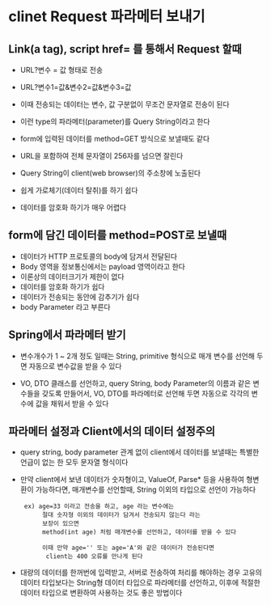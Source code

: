 # clinet Request 파라메터 보내기

## Link(a tag), script href= 를 통해서 Request 할때
 * URL?변수 = 값 형태로 전송
 * URL?변수1=값&변수2=값&변수3=값
 * 이때 전송되는 데이터는 변수, 값 구분없이 무조건 문자열로
 	전송이 된다
 * 이런 type의 파라메터(parameter)를 Query String이라고 한다
 
 * form에 입력된 데이터를 method=GET 방식으로 보낼때도 같다
 * URL을 포함하여 전체 문자열이 256자를 넘으면 잘린다
 * Query String이 client(web browser)의 주소창에 노출된다
 * 쉽게 가로체기(데이터 탈취)를 하기 쉽다
 * 데이터를 암호화 하기가 매우 어렵다
 
 
 
## form에 담긴 데이터를 method=POST로 보낼때
 * 데이터가 HTTP 프로토콜의 body에 담겨서 전달된다
 * Body 영역을 정보통신에서는 payload 영역이라고 한다
 * 이론상의 데이터크기가 제한이 없다
 * 데이터를 암호화 하기가 쉽다
 * 데이터가 전송되는 동안에 감추기가 쉽다
 * body Parameter 라고 부른다
 
## Spring에서 파라메터 받기
 * 변수개수가 1 ~ 2개 정도 일때는 String, primitive 형식으로
 	매개 변수를 선언해 두면 자동으로 변수값을 받을 수 있다
 	
 * VO, DTO 클래스를 선언하고, query String, body Parameter의
 	이름과 같은 변수들을 갖도록 만들어서, VO, DTO를 파라메터로
 	선언해 두면 자동으로 각각의 변수에 값을 채워서 받을 수 있다
 	
## 파라메터 설정과 Client에서의 데이터 설정주의
 * query string, body parameter 관계 없이 client에서 데이터를
 	보낼때는 특별한 언급이 없는 한 모두 문자열 형식이다
 	
 * 만약 client에서 보낸 데이터가 숫자형이고, ValueOf, Parse*
 	등을 사용하여 형변환이 가능하다면, 매개변수를 선언할때, 
 	String 이외의 타입으로 선언이 가능하다
 	
 		ex) age=33 이라고 전송을 하고, age 라는 변수에는 
 			 절대 숫자형 이외의 데이터가 담겨서 전송되지 않는다 라는
 			 보장이 있으면 
 			 method(int age) 처럼 매개변수를 선언하고, 데이터를 받을 수 있다
 			 
 			 이때 만약 age='' 또는 age='A'와 같은 데이터가 전송된다면
 			  client는 400 오류를 만나게 된다
 			  
 * 대량의 데이터를 한꺼번에 입력받고, 서버로 전송하여 처리를 해야하는 경우 
 	고유의 데이터 타입보다는 String형 데이터 타입으로 파라메터를 선언하고,
 	이후에 적절한 데이터 타입으로 변환하여 사용하는 것도 좋은 방법이다
 